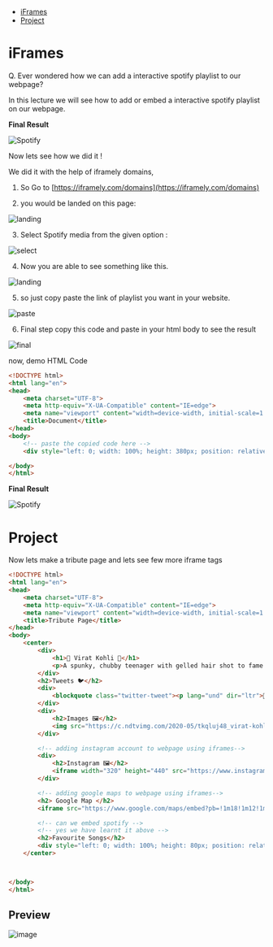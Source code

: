 
- [iFrames](#iframes)
- [Project](#project)

# iFrames

Q. Ever wondered how we can add a interactive spotify playlist to our webpage?

In this lecture we will see how to add or embed a interactive spotify playlist on our webpage.

**Final Result**

![Spotify](./Images/spotify.png)

Now lets see how we did it !

We did it with the help of iframely domains,

1. So Go to [https://iframely.com/domains](https://iframely.com/domains)

2. you would be landed on this page:

![landing](./Images/landing.png)

3. Select Spotify media from the given option :

![select](./Images/select.png)

4. Now you are able to see something like this.

![landing](./Images/landing2.png)

5. so just copy paste the link of playlist you want in your website.

![paste](./Images/paste.png)

6. Final step copy this code and paste in your html body to see the result

![final](./Images/final.png)

now, demo HTML Code

```html
<!DOCTYPE html>
<html lang="en">
<head>
    <meta charset="UTF-8">
    <meta http-equiv="X-UA-Compatible" content="IE=edge">
    <meta name="viewport" content="width=device-width, initial-scale=1.0">
    <title>Document</title>
</head>
<body>
    <!-- paste the copied code here -->
    <div style="left: 0; width: 100%; height: 380px; position: relative;"><iframe src="https://open.spotify.com/embed/playlist/5ABHKGoOzxkaa28ttQV9sE?utm_source=oembed" style="top: 0; left: 0; width: 100%; height: 100%; position: absolute; border: 0;" allowfullscreen allow="clipboard-write; encrypted-media; fullscreen; picture-in-picture;"></iframe></div>

</body>
</html>
```

**Final Result**

![Spotify](./Images/spotify.png)


# Project

Now lets make a tribute page and lets see few more iframe tags

```html
<!DOCTYPE html>
<html lang="en">
<head>
    <meta charset="UTF-8">
    <meta http-equiv="X-UA-Compatible" content="IE=edge">
    <meta name="viewport" content="width=device-width, initial-scale=1.0">
    <title>Tribute Page</title>
</head>
<body>
    <center>
        <div>
            <h1>🏏 Virat Kohli 🏏</h1>
            <p>A spunky, chubby teenager with gelled hair shot to fame after leading India to glory in the Under-19 World Cup at Kuala Lumpur in early 2008. In an Indian team filled with saint-like icons worthy of their own hagiographies, Virat Kohli, with his most un-Indian, 'bad-boy' intensity, would clearly be an outcast.</p>
        </div>
        <h2>Tweets 🐦</h2>
        <div>
            <blockquote class="twitter-tweet"><p lang="und" dir="ltr">🌊☀️ <a href="https://t.co/VBVvlIIvLh">pic.twitter.com/VBVvlIIvLh</a></p>&mdash; Virat Kohli (@imVkohli) <a href="https://twitter.com/imVkohli/status/1535961086012235776?ref_src=twsrc%5Etfw">June 12, 2022</a></blockquote> <script async src="https://platform.twitter.com/widgets.js" charset="utf-8"></script>
        </div>
        <div>
            <h2>Images 🖼️</h2>
            <img src="https://c.ndtvimg.com/2020-05/tkqluj48_virat-kohli-afp_625x300_30_May_20.jpg" height="500px" width="500px">
        </div>

        <!-- adding instagram account to webpage using iframes-->
        <div>
            <h2>Instagram 🖼️</h2>
            <iframe width="320" height="440" src="https://www.instagram.com/p/CedeaFMAf0n/embed" frameborder="0"></iframe>
        </div>

        <!-- adding google maps to webpage using iframes-->
        <h2> Google Map </h2>
        <iframe src="https://www.google.com/maps/embed?pb=!1m18!1m12!1m3!1d3549.400553850174!2d78.03995351503737!3d27.175144783015277!2m3!1f0!2f0!3f0!3m2!1i1024!2i768!4f13.1!3m3!1m2!1s0x39747121d702ff6d%3A0xdd2ae4803f767dde!2sTaj%20Mahal!5e0!3m2!1sen!2sin!4v1655138264150!5m2!1sen!2sin" width="400" height="400" style="border:0;" allowfullscreen="" loading="lazy" referrerpolicy="no-referrer-when-downgrade"></iframe>

        <!-- can we embed spotify -->
        <!-- yes we have learnt it above -->
        <h2>Favourite Songs</h2>
        <div style="left: 0; width: 100%; height: 80px; position: relative;"><iframe src="https://open.spotify.com/embed/playlist/5a2OuIJ1kEttA8X3PaewlI?utm_source=oembed" style="top: 0; left: 0; width: 100%; height: 100%; position: absolute; border: 0;" allowfullscreen allow="clipboard-write; encrypted-media; fullscreen; picture-in-picture;"></iframe></div>
    </center>



</body>
</html>
```

## Preview
![image](./Images/Screenshot%202022-09-17%20at%2012.32.10%20PM.png)

